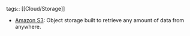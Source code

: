 tags:: [[Cloud/Storage]]

- [Amazon S3](https://aws.amazon.com/s3/): Object storage built to retrieve any amount of data from anywhere.